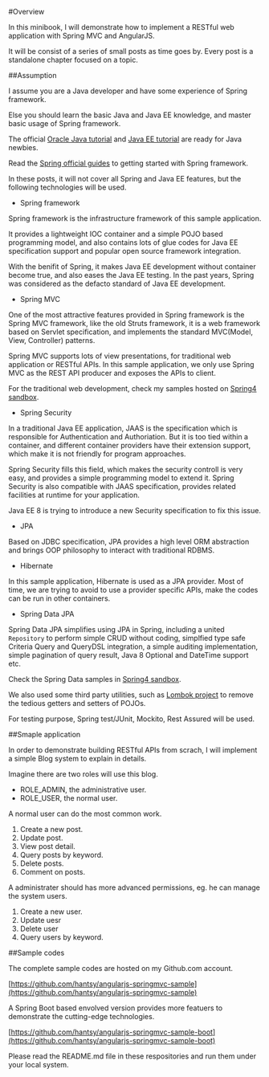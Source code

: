 #Overview

In this minibook, I will demonstrate how to implement a RESTful web application with Spring MVC and AngularJS. 

It will be consist of a series of small posts as time goes by. Every post is a standalone chapter focused on a topic.

##Assumption

I assume you are a Java developer and have some experience of Spring framework.

Else you should learn the basic Java and Java EE knowledge, and master basic usage of Spring framework.

The official [Oracle Java tutorial](https://docs.oracle.com/javase/tutorial/) and [Java EE tutorial](https://docs.oracle.com/javaee/7/tutorial) are ready for Java newbies.

Read the [Spring official guides](https://spring.io/guides) to getting started with Spring framework.

In these posts, it will not cover all Spring and Java EE features, but the following technologies will be used.

* Spring framework

Spring framework is the infrastructure framework of this sample application. 

It provides a lightweight IOC container and a simple POJO based programming model, and also contains lots of glue codes for Java EE specification support and popular open source framework integration. 

With the benifit of Spring, it makes Java EE development without container become true, and also eases the Java EE testing. In the past years, Spring was considered as the defacto standard of Java EE development.


* Spring MVC

One of the most attractive features provided in Spring framework is the Spring MVC framework, like the old Struts framework, it is a web framework based on Servlet specification, and implements the standard MVC(Model, View, Controller) patterns. 

Spring MVC supports lots of view presentations, for traditional web application or RESTful APIs. In this sample application, we only use Spring MVC as the REST API producer and exposes the APIs to client.

For the traditional web development, check my samples hosted on [Spring4 sandbox](https://github.com/hantsy/spring4-sandbox).

* Spring Security

In a traditional Java EE application, JAAS is the specification which is responsible for Authentication and Authoriation. But it is too tied within a  container, and different container providers have their extension support, which make it is not friendly for program approaches.

Spring Security fills this field, which makes the security controll is very easy, and provides a simple programming model to extend it. Spring Security is also compatible with JAAS specification, provides related facilities at runtime for your application. 

Java EE 8 is trying to introduce a new Security specification to fix this issue.

* JPA

Based on JDBC specification, JPA provides a high level ORM abstraction and brings OOP philosophy to interact with traditional RDBMS.

* Hibernate

In this sample application, Hibernate is used as a JPA provider. Most of time, we are trying to avoid to use a provider specific APIs, make the codes can be run in other containers.

* Spring Data JPA

Spring Data JPA simplifies using JPA in Spring, including a united `Repository` to perform simple CRUD without coding, simplfied type safe Criteria Query and QueryDSL integration, a simple auditing implementation, simple pagination of query result, Java 8 Optional and DateTime support etc.

Check the Spring Data samples in [Spring4 sandbox](https://github.com/hantsy/spring4-sandbox).
 
We also used some third party utilities, such as [Lombok project](https://projectlombok.org/) to remove the tedious getters and setters of POJOs. 

For testing purpose, Spring test/JUnit, Mockito, Rest Assured will be used.

##Smaple application

In order to demonstrate building RESTful APIs from scrach, I will implement a simple Blog system to explain in details.

Imagine there are two roles will use this blog.

* ROLE_ADMIN, the administrative user.
* ROLE_USER, the normal user.

A normal user can do the most common work.

1. Create a new post.
2. Update post.
3. View post detail.
4. Query posts by keyword.
5. Delete posts.
6. Comment on posts.

A administrater should has more advanced permissions, eg. he can manage the system users.

1. Create a new user.
2. Update uesr
3. Delete user
4. Query users by keyword.

##Sample codes

The complete sample codes are hosted on my Github.com account.

[https://github.com/hantsy/angularjs-springmvc-sample](https://github.com/hantsy/angularjs-springmvc-sample)

A Spring Boot based envolved version provides more featuers to demonstrate the cutting-edge technologies.

[https://github.com/hantsy/angularjs-springmvc-sample-boot](https://github.com/hantsy/angularjs-springmvc-sample-boot)

Please read the README.md file in these respositories and run them under your local system.

